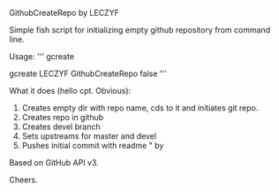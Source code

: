 GithubCreateRepo by LECZYF

Simple fish script for initializing empty github repository from command line. 

Usage:
'''
gcreate <username> <repo name> <isPrivate>

gcreate LECZYF GithubCreateRepo false
'''

What it does (hello cpt. Obvious):
1. Creates empty dir with repo name, cds to it and initiates git repo.
2. Creates repo in github
3. Creates devel branch
4. Sets upstreams for master and devel
5. Pushes initial commit with readme "<repo name> by <username>

Based on GitHub API v3.

Cheers.